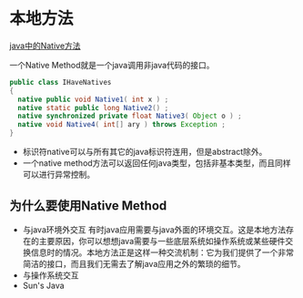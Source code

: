 # 本地方法

[java中的Native方法](https://cloud.tencent.com/developer/article/1744704)

一个Native Method就是一个java调用非java代码的接口。

```java
public class IHaveNatives
{
  native public void Native1( int x ) ;
  native static public long Native2() ;
  native synchronized private float Native3( Object o ) ;
  native void Native4( int[] ary ) throws Exception ;
}
```

- 标识符native可以与所有其它的java标识符连用，但是abstract除外。
- 一个native method方法可以返回任何java类型，包括非基本类型，而且同样可以进行异常控制。

## 为什么要使用Native Method

- 与java环境外交互
有时java应用需要与java外面的环境交互。这是本地方法存在的主要原因，你可以想想java需要与一些底层系统如操作系统或某些硬件交换信息时的情况。本地方法正是这样一种交流机制：它为我们提供了一个非常简洁的接口，而且我们无需去了解java应用之外的繁琐的细节。
- 与操作系统交互
- Sun's Java